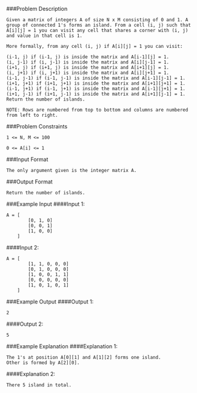 ###Problem Description
```
Given a matrix of integers A of size N x M consisting of 0 and 1. A group of connected 1's forms an island. From a cell (i, j) such that A[i][j] = 1 you can visit any cell that shares a corner with (i, j) and value in that cell is 1.

More formally, from any cell (i, j) if A[i][j] = 1 you can visit:

(i-1, j) if (i-1, j) is inside the matrix and A[i-1][j] = 1.
(i, j-1) if (i, j-1) is inside the matrix and A[i][j-1] = 1.
(i+1, j) if (i+1, j) is inside the matrix and A[i+1][j] = 1.
(i, j+1) if (i, j+1) is inside the matrix and A[i][j+1] = 1.
(i-1, j-1) if (i-1, j-1) is inside the matrix and A[i-1][j-1] = 1.
(i+1, j+1) if (i+1, j+1) is inside the matrix and A[i+1][j+1] = 1.
(i-1, j+1) if (i-1, j+1) is inside the matrix and A[i-1][j+1] = 1.
(i+1, j-1) if (i+1, j-1) is inside the matrix and A[i+1][j-1] = 1.
Return the number of islands.

NOTE: Rows are numbered from top to bottom and columns are numbered from left to right.
```


###Problem Constraints
```
1 <= N, M <= 100

0 <= A[i] <= 1
```


###Input Format
```
The only argument given is the integer matrix A.
```



###Output Format
```
Return the number of islands.
```



###Example Input
####Input 1:

```
A = [
        [0, 1, 0]
        [0, 0, 1]
        [1, 0, 0]
    ]
```
####Input 2:

```
A = [   
        [1, 1, 0, 0, 0]
        [0, 1, 0, 0, 0]
        [1, 0, 0, 1, 1]
        [0, 0, 0, 0, 0]
        [1, 0, 1, 0, 1]    
    ]
```

###Example Output
####Output 1:

```
2
```
####Output 2:

```
5
```


###Example Explanation
####Explanation 1:

```
The 1's at position A[0][1] and A[1][2] forms one island.
Other is formed by A[2][0].
```
####Explanation 2:

```
There 5 island in total.
```